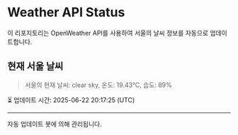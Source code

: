 
# Weather API Status

이 리포지토리는 OpenWeather API를 사용하여 서울의 날씨 정보를 자동으로 업데이트합니다.

## 현재 서울 날씨
> 서울의 현재 날씨: clear sky, 온도: 19.43°C, 습도: 89%

⏳ 업데이트 시간: 2025-06-22 20:17:25 (UTC)

---
자동 업데이트 봇에 의해 관리됩니다.
